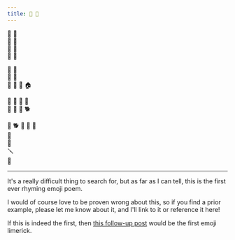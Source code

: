 ```yaml
---
title: 🐘 🐢
---
```


🐘 🐢  
🐘 🦊  
🐘 🐢  
🐘 🐂  

🐘 🐢  
🦄 🐁  
🐘 🦄 🦄 🏠

🐘 🦄 🏀 🐸  
🦄 🐘 🎷 🐕  

🎷 🐕 🐢 🦄 🥚  
🎻  
🧸  
🪛  
🦵

----

It's a really difficult thing to search for,
but as far as I can tell,
this is the first ever rhyming emoji poem.

I would of course love to be proven wrong about this,
so if you find a prior example,
please let me know about it,
and I'll link to it or reference it here!

If this is indeed the first,
then [this follow-up post](https://forums.somethingawful.com/showthread.php?threadid=3960167#post512735911)
would be the first emoji limerick.
